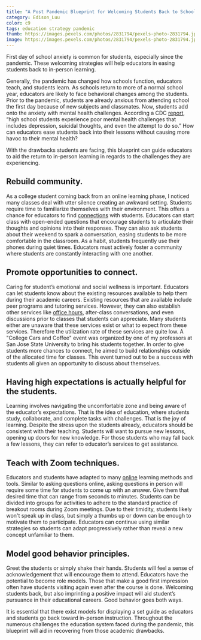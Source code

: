 ```yaml
---
title: "A Post Pandemic Blueprint for Welcoming Students Back to School"
category: Edison_Luu
color: c9
tags: education strategy pandemic 
thumb: https://images.pexels.com/photos/2831794/pexels-photo-2831794.jpeg?auto=compress&cs=tinysrgb&w=1260&h=750&dpr=2
image: https://images.pexels.com/photos/2831794/pexels-photo-2831794.jpeg?auto=compress&cs=tinysrgb&w=1260&h=750&dpr=2 
---
```

First day of school anxiety is common for students, especially since the pandemic. These welcoming strategies will help educators in easing students back to in-person learning.
<!--more-->

Generally, the pandemic has changed how schools function, educators teach, and students learn. As schools return to more of a normal school year, educators are likely to face behavioral changes among the students. Prior to the pandemic, students are already anxious from attending school the first day because of new subjects and classmates. Now, students add onto the anxiety with mental health challenges. According a CDC [report], “high school students experience poor mental health challenges that includes depression, suicidal thoughts, and even the attempt to do so.” How can educators ease students back into their lessons without causing more havoc to their mental health?

With the drawbacks students are facing, this blueprint can guide educators to aid the return to in-person learning in regards to the challenges they are experiencing.

## Rebuild community.
As a college student coming back from an online learning phase, I noticed many classes deal with utter silence creating an awkward setting. Students require time to familiarize themselves with their environment. This offers a chance for educators to find [connections] with students. Educators can start class with open-ended questions that encourage students to articulate their thoughts and opinions into their responses. They can also ask students about their weekend to spark a conversation, easing students to be more comfortable in the classroom. As a habit, students frequently use their phones during quiet times. Educators must actively foster a community where students are constantly interacting with one another.

## Promote opportunities to connect.
Caring for student’s emotional and social wellness is important. Educators can let students know about the existing resources available to help them during their academic careers. Existing resources that are available include peer programs and tutoring services. However, they can also establish other services like [office hours], after-class conversations, and even discussions prior to classes that students can appreciate. Many students either are unaware that these services exist or what to expect from these services. Therefore the utilization rate of these services are quite low. A "College Cars and Coffee" event was organized by one of my professors at San Jose State University to bring his students together. In order to give students more chances to connect, he aimed to build relationships outside of the allocated time for classes. This event turned out to be a success with students all given an opportunity to discuss about themselves.

## Having high expectations is actually helpful for the students.
Learning involves navigating the uncomfortable zone and being aware of the educator’s expectations. That is the idea of education, where students study, collaborate, and complete tasks with challenges. That is the joy of learning. Despite the stress upon the students already, educators should be consistent with their teaching. Students will want to pursue new lessons, opening up doors for new knowledge. For those students who may fall back a few lessons, they can refer to educator’s services to get assistance. 

## Teach with Zoom techniques.
Educators and students have adapted to many [online] learning methods and tools. Similar to asking questions online, asking questions in person will require some time for students to come up with an answer. Give them that desired time that can range from seconds to minutes. Students can be divided into groups for activities to adhere to the standard practice of breakout rooms during Zoom meetings. Due to their timidity, students likely won't speak up in class, but simply a thumbs up or down can be enough to motivate them to participate. Educators can continue using similar strategies so students can adapt progressively rather than reveal a new concept unfamiliar to them.

## Model good behavior principles.
Greet the students or simply shake their hands. Students will feel a sense of acknowledgement that will encourage them to attend. Educators have the potential to become role models. Those that make a good first impression often have students visiting again even after the course is done. Welcoming students back, but also imprinting a positive impact will aid student’s pursuance in their educational careers. Good behavior goes both ways. 

It is essential that there exist models for displaying a set guide as educators and students go back toward in-person instruction. Throughout the numerous challenges the education system faced during the pandemic, this blueprint will aid in recovering from those academic drawbacks. 


[report]: https://www.cdc.gov/mmwr/volumes/71/su/su7103a3.htm
[connections]: https://www.insidehighered.com/news/2022/02/02/10-ways-strengthen-connections-students-so-they-feel-seen
[office hours]: https://www.insidehighered.com/advice/2021/12/15/benefits-requiring-students-come-office-hours-opinion
[online]: https://www.cmu.edu/canvas/teachingonline/zoom/zoompedagogy.html